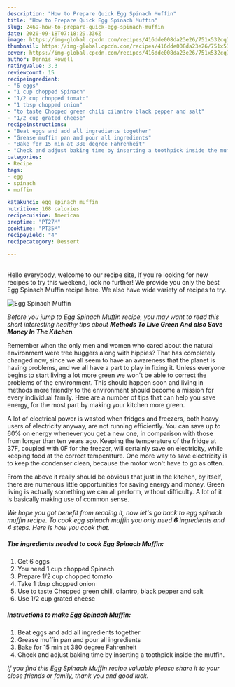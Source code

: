 ```yaml
---
description: "How to Prepare Quick Egg Spinach Muffin"
title: "How to Prepare Quick Egg Spinach Muffin"
slug: 2469-how-to-prepare-quick-egg-spinach-muffin
date: 2020-09-18T07:18:29.336Z
image: https://img-global.cpcdn.com/recipes/416dde008da23e26/751x532cq70/egg-spinach-muffin-recipe-main-photo.jpg
thumbnail: https://img-global.cpcdn.com/recipes/416dde008da23e26/751x532cq70/egg-spinach-muffin-recipe-main-photo.jpg
cover: https://img-global.cpcdn.com/recipes/416dde008da23e26/751x532cq70/egg-spinach-muffin-recipe-main-photo.jpg
author: Dennis Howell
ratingvalue: 3.3
reviewcount: 15
recipeingredient:
- "6 eggs"
- "1 cup chopped Spinach"
- "1/2 cup chopped tomato"
- "1 tbsp chopped onion"
- "to taste Chopped green chili cilantro black pepper and salt"
- "1/2 cup grated cheese"
recipeinstructions:
- "Beat eggs and add all ingredients together"
- "Grease muffin pan and pour all ingredients"
- "Bake for 15 min at 380 degree Fahrenheit"
- "Check and adjust baking time by inserting a toothpick inside the muffin."
categories:
- Recipe
tags:
- egg
- spinach
- muffin

katakunci: egg spinach muffin 
nutrition: 168 calories
recipecuisine: American
preptime: "PT27M"
cooktime: "PT35M"
recipeyield: "4"
recipecategory: Dessert

---
```

<br>
Hello everybody, welcome to our recipe site, If you're looking for new recipes to try this weekend, look no further! We provide you only the best Egg Spinach Muffin recipe here. We also have wide variety of recipes to try.
<br>


![Egg Spinach Muffin](https://img-global.cpcdn.com/recipes/416dde008da23e26/751x532cq70/egg-spinach-muffin-recipe-main-photo.jpg)

<i>Before you jump to Egg Spinach Muffin recipe, you may want to read this short interesting healthy tips about 
<strong>Methods To Live Green And also Save Money In The Kitchen</strong>.</i>
</br>

Remember when the only men and women who cared about the natural environment were tree huggers along with hippies? That has completely changed now, since we all seem to have an awareness that the planet is having problems, and we all have a part to play in fixing it. Unless everyone begins to start living a lot more green we won't be able to correct the problems of the environment. This should happen soon and living in methods more friendly to the environment should become a mission for every individual family. Here are a number of tips that can help you save energy, for the most part by making your kitchen more green.

A lot of electrical power is wasted when fridges and freezers, both heavy users of electricity anyway, are not running efficiently. You can save up to 60% on energy whenever you get a new one, in comparison with those from longer than ten years ago. Keeping the temperature of the fridge at 37F, coupled with 0F for the freezer, will certainly save on electricity, while keeping food at the correct temperature. One more way to save electricity is to keep the condenser clean, because the motor won't have to go as often.

From the above it really should be obvious that just in the kitchen, by itself, there are numerous little opportunities for saving energy and money. Green living is actually something we can all perform, without difficulty. A lot of it is basically making use of common sense.


<i>We hope you got benefit from reading it, now let's go back to egg spinach muffin recipe. To cook egg spinach muffin you only need <strong>6</strong> ingredients and <strong>4</strong> steps. Here is how you cook that.
</i>

##### The ingredients needed to cook Egg Spinach Muffin:

1. Get 6 eggs
1. You need 1 cup chopped Spinach
1. Prepare 1/2 cup chopped tomato
1. Take 1 tbsp chopped onion
1. Use to taste Chopped green chili, cilantro, black pepper and salt
1. Use 1/2 cup grated cheese


##### Instructions to make Egg Spinach Muffin:

1. Beat eggs and add all ingredients together
1. Grease muffin pan and pour all ingredients
1. Bake for 15 min at 380 degree Fahrenheit
1. Check and adjust baking time by inserting a toothpick inside the muffin.


<i>If you find this Egg Spinach Muffin recipe valuable please share it to your close friends or family, thank you and good luck.</i>
